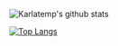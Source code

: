 
![Karlatemp's github stats](https://github-readme-stats.vercel.app/api?username=Karlatemp&show_icons=true)

[![Top Langs](https://github-readme-stats.vercel.app/api/top-langs/?username=Karlatemp&layout=compact)](https://github.com/Karlatemp)

